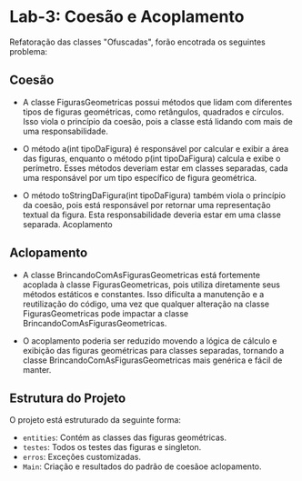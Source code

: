 # Lab-3: Coesão e Acoplamento

Refatoração das classes "Ofuscadas", forão encotrada os seguintes problema:

## Coesão

- A classe FigurasGeometricas possui métodos que lidam com diferentes tipos de figuras geométricas, como retângulos, quadrados e círculos. Isso viola o princípio da coesão, pois a classe está lidando com mais de uma responsabilidade.

- O método a(int tipoDaFigura) é responsável por calcular e exibir a área das figuras, enquanto o método p(int tipoDaFigura) calcula e exibe o perímetro. Esses métodos deveriam estar em classes separadas, cada uma responsável por um tipo específico de figura geométrica.

- O método toStringDaFigura(int tipoDaFigura) também viola o princípio da coesão, pois está responsável por retornar uma representação textual da figura. Esta responsabilidade deveria estar em uma classe separada.
Acoplamento

## Aclopamento

- A classe BrincandoComAsFigurasGeometricas está fortemente acoplada à classe FigurasGeometricas, pois utiliza diretamente seus métodos estáticos e constantes. Isso dificulta a manutenção e a reutilização do código, uma vez que qualquer alteração na classe FigurasGeometricas pode impactar a classe BrincandoComAsFigurasGeometricas.

- O acoplamento poderia ser reduzido movendo a lógica de cálculo e exibição das figuras geométricas para classes separadas, tornando a classe BrincandoComAsFigurasGeometricas mais genérica e fácil de manter.

## Estrutura do Projeto

O projeto está estruturado da seguinte forma:

- `entities`: Contém as classes das figuras geométricas.
- `testes`: Todos os testes das figuras e singleton.
- `erros`: Exceções customizadas.
- `Main`: Criação e resultados do padrão de coesãoe aclopamento.